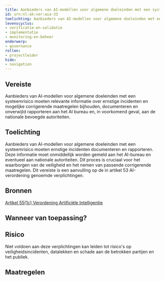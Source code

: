 ```yaml
---
title: Aanbieders van AI-modellen voor algemene doeleinden met een systeemrisico houden relevante informatie over ernstige incidenten bij
id: urn:nl:ak:ver:aia-33
toelichting: Aanbieders van AI-modellen voor algemene doeleinden met een systeemrisico moeten relevante informatie over ernstige incidenten en mogelijke corrigerende maatregelen bijhouden, documenteren en onverwijld rapporteren aan het AI bureau en, in voorkomend geval, aan de nationale bevoegde autoriteiten.
levenscyclus:
- verificatie-en-validatie
- implementatie
- monitoring-en-beheer
onderwerp:
- governance
rollen:
- projectleider
hide:
- navigation
---
```


<!-- tags -->
## Vereiste

Aanbieders van AI-modellen voor algemene doeleinden met een systeemrisico moeten relevante informatie over ernstige incidenten en mogelijke corrigerende maatregelen bijhouden, documenteren en onverwijld rapporteren aan het AI bureau en, in voorkomend geval, aan de nationale bevoegde autoriteiten.

## Toelichting

Aanbieders van AI-modellen voor algemene doeleinden met een systeemrisico moeten ernstige incidenten documenteren en rapporteren.
Deze informatie moet onmiddellijk worden gemeld aan het AI-bureau en eventueel aan nationale autoriteiten.
Dit proces is cruciaal voor het waarborgen van de veiligheid en het nemen van passende corrigerende maatregelen.
Dit vereiste is een aanvulling op de in artikel 53 AI-verordening genoemde verplichtingen.


## Bronnen
[Artikel 55(1c) Verordening Artificiële Intelligentie](https://eur-lex.europa.eu/legal-content/NL/TXT/HTML/?uri=OJ:L_202401689#d1e5730-1-1)

## Wanneer van toepassing?

## Risico
Niet voldoen aan deze verplichtingen kan leiden tot risico's op veiligheidsincidenten, datalekken en schade aan de betrokken partijen en het publiek.

## Maatregelen

<!-- list_maatregelen vereiste/aia-33-ai-modellen-algemene-doeleinden-systeemrisico-ernstige-incidenten no-search no-onderwerp no-rol no-levenscyclus -->
